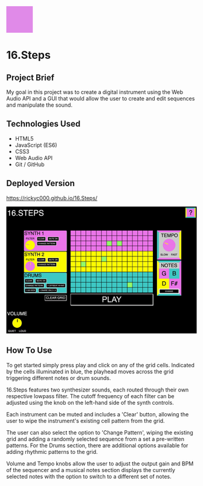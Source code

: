 <img src='assets/images/16.Steps.png' width="70px">

# 16.Steps



## Project Brief

My goal in this project was to create a digital instrument using the Web Audio API and a GUI that would allow the user to create and edit sequences and manipulate the sound.

## Technologies Used

* HTML5
* JavaScript (ES6)
* CSS3
* Web Audio API
* Git / GitHub

## Deployed Version

https://rickyc000.github.io/16.Steps/

![16.Steps-Preview](assets/images/16.steps-preview.gif)

## How To Use

To get started simply press play and click on any of the grid cells. Indicated by the cells illuminated in blue, the playhead moves across the grid triggering different notes or drum sounds. 

16.Steps features two synthesizer sounds, each routed through their own respective lowpass filter. The cutoff frequency of each filter can be adjusted using the knob on the left-hand side of the synth controls. 

Each instrument can be muted and includes a 'Clear' button, allowing the user to wipe the instrument's existing cell pattern from the grid. 

The user can also select the option to 'Change Pattern', wiping the existing grid and adding a randomly selected sequence from a set a pre-written patterns. For the Drums section, there are  additional options available for adding rhythmic patterns to the grid.

Volume and Tempo knobs allow the user to adjust the output gain and BPM of the sequencer and a musical notes section displays the currently selected notes with the option to switch to a different set of notes.

<!-- ## Process

### Part 1

### Part 2
### Part 3


## Reflection
### Challenges

* **Challenge:** 

* **Challenge:**


### Key Learnings

* **Learning:** 

* **Learning:** -->